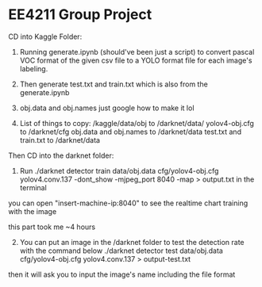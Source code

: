 # EE4211 Group Project

CD into Kaggle Folder:
1. Running generate.ipynb (should've been just a script) to convert pascal VOC format of the given csv file to a YOLO format file for each image's labeling.

2. Then generate test.txt and train.txt which is also from the generate.ipynb

3. obj.data and obj.names just google how to make it lol

4. List of things to copy:
/kaggle/data/obj to /darknet/data/
yolov4-obj.cfg to /darknet/cfg
obj.data and obj.names to /darknet/data
test.txt and train.txt to /darknet/data

Then CD into the darknet folder:
1. Run ./darknet detector train data/obj.data cfg/yolov4-obj.cfg yolov4.conv.137 -dont_show -mjpeg_port 8040 -map > output.txt
in the terminal

you can open "insert-machine-ip:8040" to see the realtime chart training with the image

this part took me ~4 hours

2. You can put an image in the /darknet folder to test the detection rate with the command below
./darknet detector test data/obj.data cfg/yolov4-obj.cfg yolov4.conv.137 > output-test.txt

then it will ask you to input the image's name including the file format